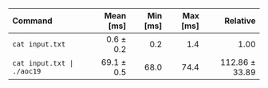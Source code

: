 | Command | Mean [ms] | Min [ms] | Max [ms] | Relative |
|:---|---:|---:|---:|---:|
| `cat input.txt` | 0.6 ± 0.2 | 0.2 | 1.4 | 1.00 |
| `cat input.txt \| ./aoc19` | 69.1 ± 0.5 | 68.0 | 74.4 | 112.86 ± 33.89 |
